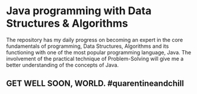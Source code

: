 # Java programming with Data Structures & Algorithms
The repository has my daily progress on becoming an expert in the core fundamentals of programming, Data Structures, Algorithms and its functioning with one of the most popular programming language, Java. The involvement of the practical technique of Problem-Solving will give me a better understanding of the concepts of Java. 

## GET WELL SOON, WORLD. \#quarentineandchill